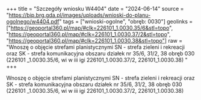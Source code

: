 +++
title = "Szczegóły wniosku W4404"
date = "2024-06-14"
source = "https://bip.brg.gda.pl/images/uploads/wnioski-do-planu-ogolnego/w4404.pdf"
tags = ["wnioski-ogolne", "obręb: 0030"]
geolinks = ["https://geoportal360.pl/map/#clk=226101_1.0030.35/6&stl=topo", "https://geoportal360.pl/map/#clk=226101_1.0030.37/2&stl=topo", "https://geoportal360.pl/map/#clk=226101_1.0030.38&stl=topo"]
raw = "Wnoszę o objęcie strefami planistycznymi SN - strefa zieleni i rekreacji oraz SK - strefa komunikacyjna obszaru działek nr 35/6, 31/2, 38 obręb 030 (226101 _1.0030.35/6, wi w iii igi 226101_1.0030.37/2, 226101_1.0030.38) "
+++

Wnoszę o objęcie strefami planistycznymi SN - strefa zieleni i rekreacji oraz SK -
strefa komunikacyjna obszaru działek nr 35/6, 31/2, 38 obręb 030 (226101 _1.0030.35/6,
wi w iii igi
226101_1.0030.37/2, 226101_1.0030.38)



